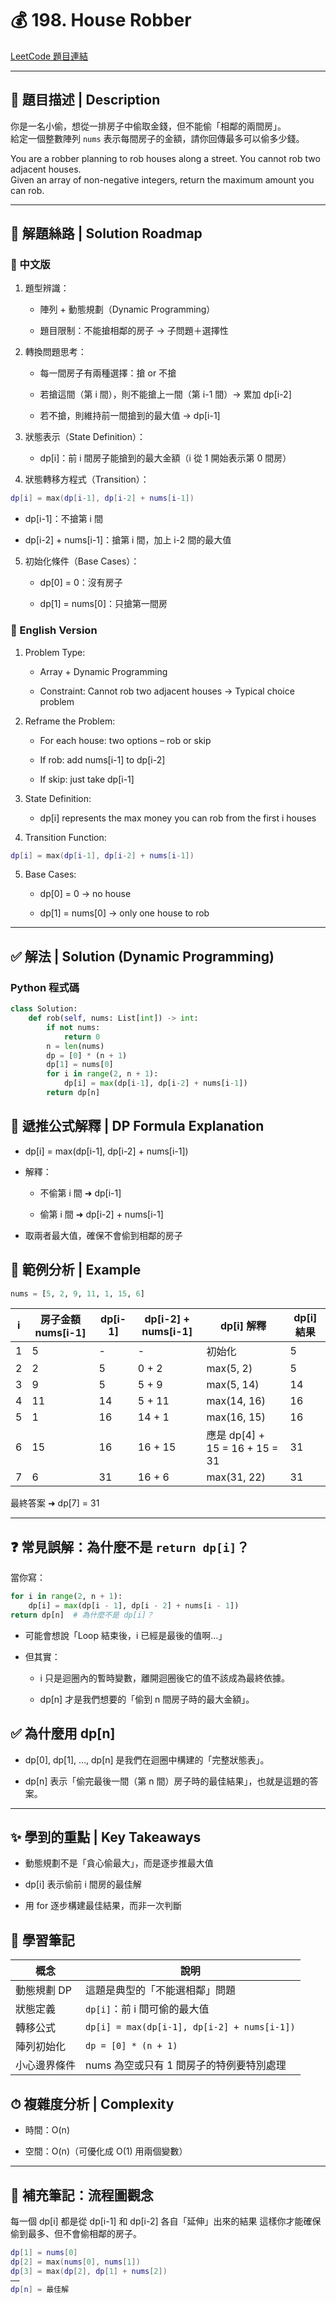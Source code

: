 # 💰 198. House Robber

[LeetCode 題目連結](https://leetcode.com/problems/house-robber/)

---

## 📘 題目描述 | Description

你是一名小偷，想從一排房子中偷取金錢，但不能偷「相鄰的兩間房」。  
給定一個整數陣列 `nums` 表示每間房子的金額，請你回傳最多可以偷多少錢。

You are a robber planning to rob houses along a street. You cannot rob two adjacent houses.  
Given an array of non-negative integers, return the maximum amount you can rob.

---

## 🧠 解題絲路 | Solution Roadmap
### 📘 中文版

1. 題型辨識：

    - 陣列 + 動態規劃（Dynamic Programming）

    - 題目限制：不能搶相鄰的房子 → 子問題＋選擇性

2. 轉換問題思考：

    - 每一間房子有兩種選擇：搶 or 不搶

    - 若搶這間（第 i 間），則不能搶上一間（第 i-1 間）→ 累加 dp[i-2]

    - 若不搶，則維持前一間搶到的最大值 → dp[i-1]

3. 狀態表示（State Definition）：

    - dp[i]：前 i 間房子能搶到的最大金額（i 從 1 開始表示第 0 間房）

4. 狀態轉移方程式（Transition）：
```lua
dp[i] = max(dp[i-1], dp[i-2] + nums[i-1])
```
- dp[i-1]：不搶第 i 間

- dp[i-2] + nums[i-1]：搶第 i 間，加上 i-2 間的最大值

5. 初始化條件（Base Cases）：

    - dp[0] = 0：沒有房子

    - dp[1] = nums[0]：只搶第一間房

### 📗 English Version

1. Problem Type:

    - Array + Dynamic Programming

    - Constraint: Cannot rob two adjacent houses → Typical choice problem

2. Reframe the Problem:

    - For each house: two options – rob or skip

    - If rob: add nums[i-1] to dp[i-2]

    - If skip: just take dp[i-1]

3. State Definition:

    - dp[i] represents the max money you can rob from the first i houses

4. Transition Function:
```lua
dp[i] = max(dp[i-1], dp[i-2] + nums[i-1])
```
5. Base Cases:

    - dp[0] = 0 → no house

    - dp[1] = nums[0] → only one house to rob

---

## ✅ 解法 | Solution (Dynamic Programming)

### Python 程式碼

```python
class Solution:
    def rob(self, nums: List[int]) -> int:
        if not nums:
            return 0
        n = len(nums)
        dp = [0] * (n + 1)
        dp[1] = nums[0]
        for i in range(2, n + 1):
            dp[i] = max(dp[i-1], dp[i-2] + nums[i-1])
        return dp[n]
```

## 🧠 遞推公式解釋 | DP Formula Explanation
- dp[i] = max(dp[i-1], dp[i-2] + nums[i-1])

- 解釋：

    - 不偷第 i 間 ➜ dp[i-1]

    - 偷第 i 間 ➜ dp[i-2] + nums[i-1]

- 取兩者最大值，確保不會偷到相鄰的房子

## 🧪 範例分析 | Example
```python
nums = [5, 2, 9, 11, 1, 15, 6]
```
| i | 房子金額 nums\[i-1] | dp\[i-1] | dp\[i-2] + nums\[i-1] | dp\[i] 解釋                     | dp\[i] 結果 |
| - | --------------- | -------- | --------------------- | ----------------------------- | --------- |
| 1 | 5               | -        | -                     | 初始化                           | 5         |
| 2 | 2               | 5        | 0 + 2                 | max(5, 2)                     | 5         |
| 3 | 9               | 5        | 5 + 9                 | max(5, 14)                    | 14        |
| 4 | 11              | 14       | 5 + 11                | max(14, 16)                   | 16        |
| 5 | 1               | 16       | 14 + 1                | max(16, 15)                   | 16        |
| 6 | 15              | 16       | 16 + 15            | 應是 dp\[4] + 15 = 16 + 15 = 31 | 31        |
| 7 | 6               | 31       | 16 + 6                | max(31, 22)                   | 31        |

最終答案 ➜ dp[7] = 31

---

## ❓ 常見誤解：為什麼不是 `return dp[i]`？

當你寫：

```python
for i in range(2, n + 1):
    dp[i] = max(dp[i - 1], dp[i - 2] + nums[i - 1])
return dp[n]  # 為什麼不是 dp[i]？
```
- 可能會想說「Loop 結束後，i 已經是最後的值啊…」

- 但其實：

    - i 只是迴圈內的暫時變數，離開迴圈後它的值不該成為最終依據。

    - dp[n] 才是我們想要的「偷到 n 間房子時的最大金額」。
## ✅ 為什麼用 dp[n]
- dp[0], dp[1], …, dp[n] 是我們在迴圈中構建的「完整狀態表」。

- dp[n] 表示「偷完最後一間（第 n 間）房子時的最佳結果」，也就是這題的答案。

---

## ✨ 學到的重點 | Key Takeaways
- 動態規劃不是「貪心偷最大」，而是逐步推最大值

- dp[i] 表示偷前 i 間房的最佳解

- 用 for 逐步構建最佳結果，而非一次判斷

## 📌 學習筆記
| 概念      | 說明                                          |
| ------- | ------------------------------------------- |
| 動態規劃 DP | 這題是典型的「不能選相鄰」問題                             |
| 狀態定義    | `dp[i]`：前 i 間可偷的最大值                         |
| 轉移公式    | `dp[i] = max(dp[i-1], dp[i-2] + nums[i-1])` |
| 陣列初始化   | `dp = [0] * (n + 1)`                        |
| 小心邊界條件  | nums 為空或只有 1 間房子的特例要特別處理                    |


## ⏱ 複雜度分析 | Complexity
- 時間：O(n)

- 空間：O(n)（可優化成 O(1) 用兩個變數）
---
## 🧩 補充筆記：流程圖觀念
每一個 dp[i] 都是從 dp[i-1] 和 dp[i-2] 各自「延伸」出來的結果
這樣你才能確保偷到最多、但不會偷相鄰的房子。
```lua
dp[1] = nums[0]
dp[2] = max(nums[0], nums[1])
dp[3] = max(dp[2], dp[1] + nums[2])
⋯⋯
dp[n] = 最佳解
```